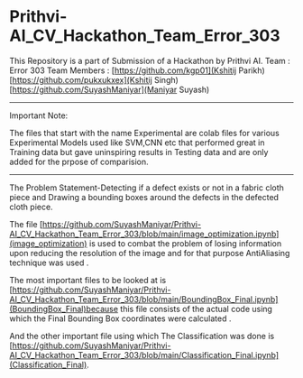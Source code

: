 # Prithvi-AI_CV_Hackathon_Team_Error_303

This Repository is a part of Submission of a Hackathon by Prithvi AI.
Team : Error 303
Team Members :
[https://github.com/kgp01](Kshitij Parikh)
[https://github.com/pukxukxex](Kshitij Singh)
[https://github.com/SuyashManiyar](Maniyar Suyash)
***************************************************************************************************************************************
Important Note:

The files that start with the name Experimental are colab files for various Experimental Models used like SVM,CNN etc that performed great in Training data but gave uninspiring results in Testing data and are only added for the prpose of comparision.

****************************************************************************************************************************************


The Problem Statement-Detecting if a defect exists or not in a fabric cloth piece and Drawing a bounding boxes around the defects in the defected cloth piece.

The file [https://github.com/SuyashManiyar/Prithvi-AI_CV_Hackathon_Team_Error_303/blob/main/image_optimization.ipynb](image_optimization) is used to combat the problem of losing information upon reducing the resolution of the image and for that purpose  AntiAliasing technique was used .


The most important files to be looked at is [https://github.com/SuyashManiyar/Prithvi-AI_CV_Hackathon_Team_Error_303/blob/main/BoundingBox_Final.ipynb](BoundingBox_Final)because this file consists of the actual code using which the Final Bounding Box coordinates were calculated .

And the other important file using which The Classification was done is [https://github.com/SuyashManiyar/Prithvi-AI_CV_Hackathon_Team_Error_303/blob/main/Classification_Final.ipynb](Classification_Final).


